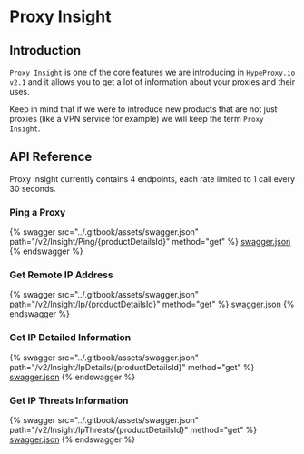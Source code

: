 # Proxy Insight

## Introduction

`Proxy Insight` is one of the core features we are introducing in `HypeProxy.io v2.1` and it allows you to get a lot of information about your proxies and their uses.

Keep in mind that if we were to introduce new products that are not just proxies (like a VPN service for example) we will keep the term `Proxy Insight`.

## API Reference

Proxy Insight currently contains 4 endpoints, each rate limited to 1 call every 30 seconds.

### Ping a Proxy

{% swagger src="../.gitbook/assets/swagger.json" path="/v2/Insight/Ping/{productDetailsId}" method="get" %}
[swagger.json](../.gitbook/assets/swagger.json)
{% endswagger %}

### Get Remote IP Address

{% swagger src="../.gitbook/assets/swagger.json" path="/v2/Insight/Ip/{productDetailsId}" method="get" %}
[swagger.json](../.gitbook/assets/swagger.json)
{% endswagger %}

### Get IP Detailed Information

{% swagger src="../.gitbook/assets/swagger.json" path="/v2/Insight/IpDetails/{productDetailsId}" method="get" %}
[swagger.json](../.gitbook/assets/swagger.json)
{% endswagger %}

### Get IP Threats Information

{% swagger src="../.gitbook/assets/swagger.json" path="/v2/Insight/IpThreats/{productDetailsId}" method="get" %}
[swagger.json](../.gitbook/assets/swagger.json)
{% endswagger %}


